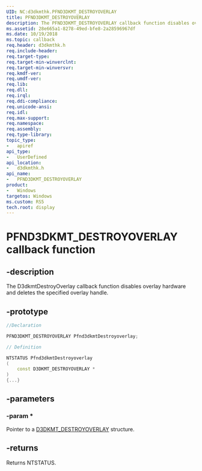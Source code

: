 ```yaml
---
UID: NC:d3dkmthk.PFND3DKMT_DESTROYOVERLAY
title: PFND3DKMT_DESTROYOVERLAY
description: The PFND3DKMT_DESTROYOVERLAY callback function disables overlay hardware and deletes the specified overlay handle.
ms.assetid: 28e665a1-8278-49ed-bfe8-2a28596967df
ms.date: 10/19/2018
ms.topic: callback
req.header: d3dkmthk.h
req.include-header:
req.target-type:
req.target-min-winverclnt:
req.target-min-winversvr:
req.kmdf-ver:
req.umdf-ver:
req.lib:
req.dll:
req.irql: 
req.ddi-compliance:
req.unicode-ansi:
req.idl:
req.max-support:
req.namespace:
req.assembly:
req.type-library: 
topic_type: 
-	apiref
api_type: 
-	UserDefined
api_location: 
-	d3dkmthk.h
api_name: 
-	PFND3DKMT_DESTROYOVERLAY
product:
-	Windows
targetos: Windows
ms.custom: RS5
tech.root: display
---
```


# PFND3DKMT_DESTROYOVERLAY callback function

## -description

The D3dkmtDestroyOverlay callback function disables overlay hardware and deletes the specified overlay handle.

## -prototype

```cpp
//Declaration

PFND3DKMT_DESTROYOVERLAY Pfnd3dkmtDestroyoverlay; 

// Definition

NTSTATUS Pfnd3dkmtDestroyoverlay 
(
	const D3DKMT_DESTROYOVERLAY *
)
{...}

```

## -parameters

### -param * 

Pointer to a [D3DKMT_DESTROYOVERLAY](ns-d3dkmthk-_d3dkmt_destroyoverlay.md) structure.

## -returns

Returns NTSTATUS.
